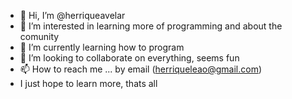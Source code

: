 - 👋 Hi, I’m @herriqueavelar
- 👀 I’m interested in learning more of programming and about the comunity
- 🌱 I’m currently learning how to program 
- 💞️ I’m looking to collaborate on everything, seems fun
- 📫 How to reach me ...  by email (herriqueleao@gmail.com) 
- I just hope to learn more, thats all
